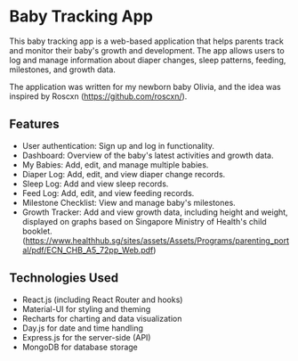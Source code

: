 # Baby Tracking App

This baby tracking app is a web-based application that helps parents track and monitor their baby's growth and development. The app allows users to log and manage information about diaper changes, sleep patterns, feeding, milestones, and growth data.

The application was written for my newborn baby Olivia, and the idea was inspired by Roscxn (https://github.com/roscxn/).

## Features

- User authentication: Sign up and log in functionality.
- Dashboard: Overview of the baby's latest activities and growth data.
- My Babies: Add, edit, and manage multiple babies.
- Diaper Log: Add, edit, and view diaper change records.
- Sleep Log: Add and view sleep records.
- Feed Log: Add, edit, and view feeding records.
- Milestone Checklist: View and manage baby's milestones.
- Growth Tracker: Add and view growth data, including height and weight, displayed on graphs based on Singapore Ministry of Health's child booklet. (https://www.healthhub.sg/sites/assets/Assets/Programs/parenting_portal/pdf/ECN_CHB_A5_72pp_Web.pdf)

## Technologies Used

- React.js (including React Router and hooks)
- Material-UI for styling and theming
- Recharts for charting and data visualization
- Day.js for date and time handling
- Express.js for the server-side (API)
- MongoDB for database storage


